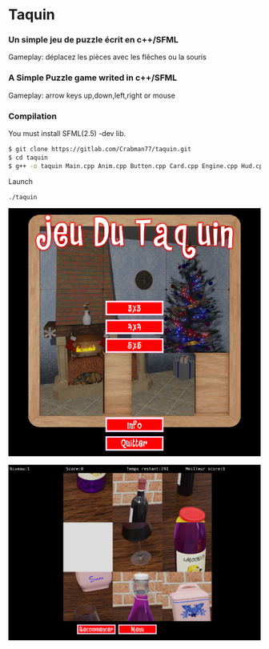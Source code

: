 # Taquin

### Un simple jeu de puzzle écrit en c++/SFML
Gameplay: déplacez les pièces avec les flêches ou la souris



### A Simple Puzzle game writed in c++/SFML
Gameplay: arrow keys up,down,left,right or mouse 

### Compilation
You must install SFML(2.5) -dev lib.

```sh
$ git clone https://gitlab.com/Crabman77/taquin.git
$ cd taquin
$ g++ -o taquin Main.cpp Anim.cpp Button.cpp Card.cpp Engine.cpp Hud.cpp -lsfml-graphics -lsfml-window -lsfml-system -lsfml-audio -std=c++14
```
Launch
```sh
./taquin
```

![taquin](images/screen1.png)

![taquin](images/screen2.png)

